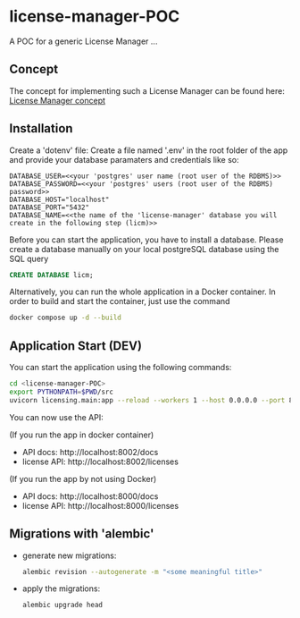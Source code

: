 # license-manager-POC
A POC for a generic License Manager ...

## Concept
The concept for implementing such a License Manager can be found here:
[License Manager concept](./docs/concept.md)

## Installation
Create a 'dotenv' file:
Create a file named '.env' in the root folder of the app and provide your database paramaters and credentials like so:

```
DATABASE_USER=<<your 'postgres' user name (root user of the RDBMS)>>
DATABASE_PASSWORD=<<your 'postgres' users (root user of the RDBMS) password>>
DATABASE_HOST="localhost"
DATABASE_PORT="5432"
DATABASE_NAME=<<the name of the 'license-manager' database you will create in the following step (licm)>>
```
Before you can start the application, you have to install a database. Please create a database manually
on your local postgreSQL database using the SQL query

```sql
CREATE DATABASE licm;
```

Alternatively, you can run the whole application in a Docker container.
In order to build and start the container, just use the command

```sh
docker compose up -d --build
```

## Application Start (DEV)
You can start the application using the following commands:
```sh
cd <license-manager-POC>
export PYTHONPATH=$PWD/src
uvicorn licensing.main:app --reload --workers 1 --host 0.0.0.0 --port 8000
```

You can now use the API:

(If you run the app in docker container)
* API docs: http://localhost:8002/docs
* license API: http://localhost:8002/licenses

(If you run the app by not using Docker)
* API docs: http://localhost:8000/docs
* license API: http://localhost:8000/licenses

## Migrations with 'alembic'

* generate new migrations:
    ```sh
    alembic revision --autogenerate -m "<some meaningful title>"
    ```

* apply the migrations:
    ```sh
    alembic upgrade head
    ```

